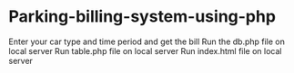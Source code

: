 # Parking-billing-system-using-php
Enter your car type and time period and get the bill
Run the db.php file on local server
Run table.php file on local server
Run index.html file on local server
